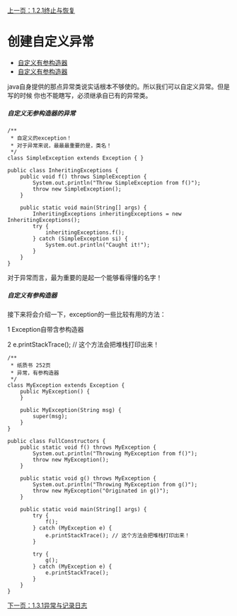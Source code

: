 [上一页：1.2.1终止与恢复](/ThinkingInJava原版/异常捕获/1.2.1终止与恢复.md)
# 创建自定义异常
- [自定义有参构造器](#自定义无参构造器的异常)
- [自定义有参构造器](#自定义有参构造器)

java自身提供的那点异常类说实话根本不够使的。所以我们可以自定义异常。但是写的时候
你也不能瞎写，必须继承自已有的异常类。

##### 自定义无参构造器的异常
```
/**
 * 自定义的exception！
 * 对于异常来说，最最最重要的是，类名！
 */
class SimpleException extends Exception { }

public class InheritingExceptions {
    public void f() throws SimpleException {
        System.out.println("Throw SimpleException from f()");
        throw new SimpleException();
    }

    public static void main(String[] args) {
        InheritingExceptions inheritingExceptions = new InheritingExceptions();
        try {
            inheritingExceptions.f();
        } catch (SimpleException si) {
            System.out.println("Caught it!");
        }
    }
}
```
对于异常而言，最为重要的是起一个能够看得懂的名字！

##### 自定义有参构造器
接下来将会介绍一下，exception的一些比较有用的方法：

1 Exception自带含参构造器

2 e.printStackTrace(); // 这个方法会把堆栈打印出来！
```
/**
 * 纸质书 252页
 * 异常，有参构造器
 */
class MyException extends Exception {
    public MyException() {
    }

    public MyException(String msg) {
        super(msg);
    }
}

public class FullConstructors {
    public static void f() throws MyException {
        System.out.println("Throwing MyException from f()");
        throw new MyException();
    }

    public static void g() throws MyException {
        System.out.println("Throwing MyException from g()");
        throw new MyException("Originated in g()");
    }

    public static void main(String[] args) {
        try {
            f();
        } catch (MyException e) {
            e.printStackTrace(); // 这个方法会把堆栈打印出来！
        }

        try {
            g();
        } catch (MyException e) {
            e.printStackTrace();
        }
    }
}
```
[下一页：1.3.1异常与记录日志](/ThinkingInJava原版/异常捕获/1.3.1异常与记录日志.md)